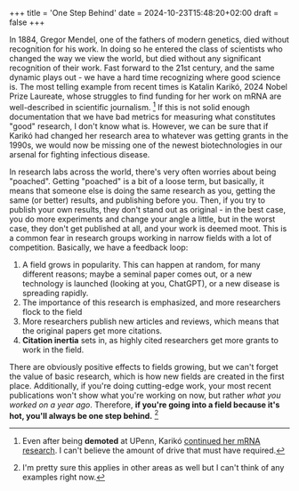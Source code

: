 +++
title = 'One Step Behind'
date = 2024-10-23T15:48:20+02:00
draft = false
+++

In 1884, Gregor Mendel, one of the fathers of modern genetics, died without recognition for his work.
In doing so he entered the class of scientists who changed the way we view the world, but died without any significant recognition of their work.
Fast forward to the 21st century, and the same dynamic plays out - we have a hard time recognizing where good science is.
The most telling example from recent times is Katalin Karikó, 2024 Nobel Prize Laureate, whose struggles to find funding for her work on mRNA are well-described in scientific journalism. [^1]
If this is not solid enough documentation that we have bad metrics for measuring what constitutes "good" research, I don't know what is.
However, we can be sure that if Karikó had changed her research area to whatever was getting grants in the 1990s, we would now be missing one of the newest biotechnologies in our arsenal for fighting infectious disease.

In research labs across the world, there's very often worries about being "poached". 
Getting "poached" is a bit of a loose term, but basically, it means that someone else is doing the same research as you, getting the same (or better) results, and publishing before you.
Then, if you try to publish your own results, they don't stand out as original - in the best case, you do more experiments and change your angle a little, but in the worst case, they don't get published at all, and your work is deemed moot.
This is a common fear in research groups working in narrow fields with a lot of competition.
Basically, we have a feedback loop:

1. A field grows in popularity. This can happen at random, for many different reasons; maybe a seminal paper comes out, or a new technology is launched (looking at you, ChatGPT), or a new disease is spreading rapidly.
2. The importance of this research is emphasized, and more researchers flock to the field
3. More researchers publish new articles and reviews, which means that the original papers get more citations.
4. **Citation inertia** sets in, as highly cited researchers get more grants to work in the field.

There are obviously positive effects to fields growing, but we can't forget the value of basic research, which is how new fields are created in the first place.
Additionally, if you're doing cutting-edge work, your most recent publications won't show what you're working on now, but rather _what you worked on a year ago_. 
Therefore, **if you're going into a field because it's hot, you'll always be one step behind.** [^2]

[^1]: Even after being **demoted** at UPenn, Karikó [continued her mRNA research](https://www.statnews.com/2020/11/10/the-story-of-mrna-how-a-once-dismissed-idea-became-a-leading-technology-in-the-covid-vaccine-race/). I can't believe the amount of drive that must have required. 
[^2]: I'm pretty sure this applies in other areas as well but I can't think of any examples right now. 
